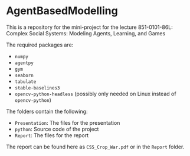 # AgentBasedModelling

This is a repository for the mini-project for the lecture 851-0101-86L: Complex
Social Systems: Modeling Agents, Learning, and Games

The required packages are:
  - `numpy`
  - `agentpy`
  - `gym`
  - `seaborn`
  - `tabulate`
  - `stable-baselines3`
  - `opencv-python-headless` (possibly only needed on Linux instead of `opencv-python`)

The folders contain the following:
  - `Presentation`: The files for the presentation
  - `python`: Source code of the project
  - `Report`: The files for the report

The report can be found here as `CSS_Crop_War.pdf` or in the `Report` folder.
